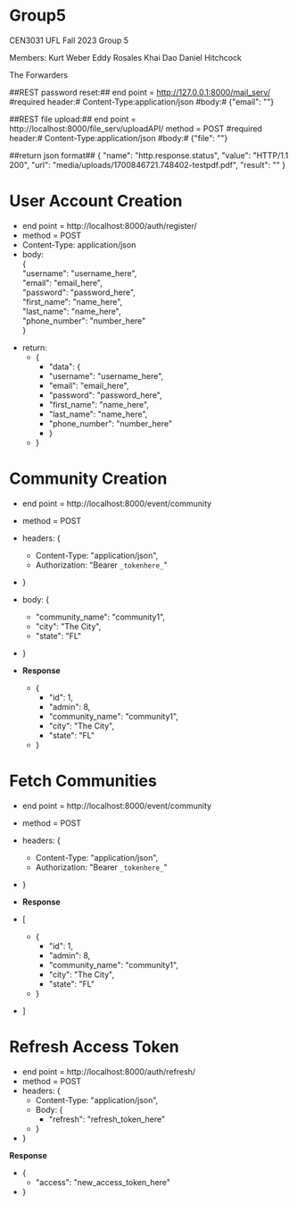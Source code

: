 # Group5

CEN3031 UFL Fall 2023
Group 5

Members:
Kurt Weber
Eddy Rosales
Khai Dao
Daniel Hitchcock

The Forwarders

##REST password reset:##
end point = http://127.0.0.1:8000/mail_serv/
#required header:#
Content-Type:application/json
#body:#
{"email": "<email>"}

##REST file upload:##
end point = http://localhost:8000/file_serv/uploadAPI/
method = POST
#required header:#
Content-Type:application/json
#body:#
{"file": "<file data>"}

##return json format##
{
"name": "http.response.status",
"value": "HTTP/1.1 200",
"url": "media/uploads/1700846721.748402-testpdf.pdf",
"result": "<message returned>"
}

# User Account Creation

- end point = http://localhost:8000/auth/register/
- method = POST
- Content-Type: application/json
- body: <br>
  { <br>
  "username": "username_here",<br>
  "email": "email_here",<br>
  "password": "password_here",<br>
  "first_name": "name_here",<br>
  "last_name": "name_here",<br>
  "phone_number": "number_here"<br>
  }<br>

* return: <br>
  - {<br>
    - "data": { <br>
    - "username": "username_here",<br>
    - "email": "email_here",<br>
    - "password": "password_here",<br>
    - "first_name": "name_here",<br>
    - "last_name": "name_here",<br>
    - "phone_number": "number_here"<br>
    - }<br>
  - }

# Community Creation

- end point = http://localhost:8000/event/community
- method = POST
- headers: {
  - Content-Type: "application/json",
  - Authorization: "Bearer `_tokenhere_`"
- }
- body: {

  - "community_name": "community1",
  - "city": "The City",
  - "state": "FL"

- }
- **Response**
  - {
    - "id": 1,
    - "admin": 8,
    - "community_name": "community1",
    - "city": "The City",
    - "state": "FL"
  - }

# Fetch Communities

- end point = http://localhost:8000/event/community
- method = POST
- headers: {
  - Content-Type: "application/json",
  - Authorization: "Bearer `_tokenhere_`"
- }

- **Response**
- [
  - {
    - "id": 1,
    - "admin": 8,
    - "community_name": "community1",
    - "city": "The City",
    - "state": "FL"
  - }
- ]

# Refresh Access Token

- end point = http://localhost:8000/auth/refresh/
- method = POST
- headers: {
  - Content-Type: "application/json",
  - Body: {
    - "refresh": "refresh_token_here"
  - }
- }

**Response**

- {
  - "access": "new_access_token_here"
- }
